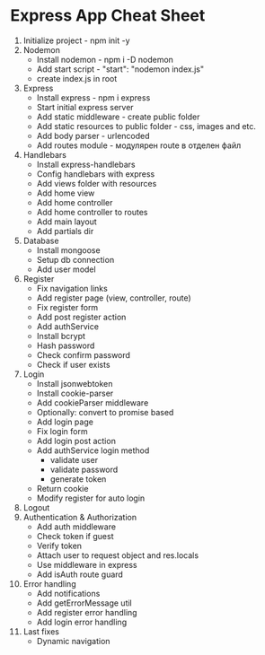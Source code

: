 # Express App Cheat Sheet

1. Initialize project                    - npm init -y
2. Nodemon
    * Install nodemon                    - npm i -D nodemon
    * Add start script                   - "start": "nodemon index.js"
    * create index.js in root
3. Express
    * Install express                    - npm i express
    * Start initial express server
    * Add static middleware              - create public folder
    * Add static resources to public folder  - css, images and etc.
    * Add body parser                       - urlencoded
    * Add routes module                     - модулярен route в отделен файл
4. Handlebars
    * Install express-handlebars
    * Config handlebars with express
    * Add views folder with resources
    * Add home view
    * Add home controller
    * Add home controller to routes
    * Add main layout
    * Add partials dir
5. Database
    * Install  mongoose
    * Setup db connection
    * Add user model
6. Register
    * Fix navigation links
    * Add register page (view, controller, route)
    * Fix register form
    * Add post register action
    * Add authService
    * Install bcrypt
    * Hash password
    * Check confirm password
    * Check if user exists
7. Login
    * Install jsonwebtoken
    * Install cookie-parser
    * Add cookieParser middleware
    * Optionally: convert to promise based 
    * Add login page
    * Fix login form
    * Add login post action
    * Add authService login method
        * validate user
        * validate password
        * generate token
    * Return cookie
    * Modify register for auto login
8. Logout
9. Authentication & Authorization
    * Add auth middleware
    * Check token if guest
    * Verify token
    * Attach user to request object and res.locals
    * Use middleware in express
    * Add isAuth route guard
10. Error handling
    * Add notifications
    * Add getErrorMessage util
    * Add register error handling
    * Add login error handling
11. Last fixes
    * Dynamic navigation
